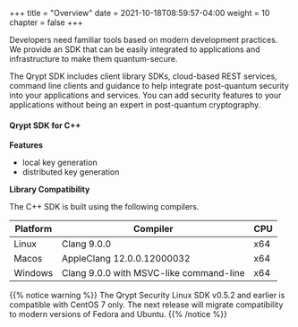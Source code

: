 +++
title = "Overview"
date = 2021-10-18T08:59:57-04:00
weight = 10
chapter = false
+++

Developers need familiar tools based on modern development practices. We provide an SDK that can be easily integrated to applications and infrastructure to make them quantum-secure.

The Qrypt SDK includes client library SDKs, cloud-based REST services, command line clients and guidance to help integrate post-quantum security into your applications and services. You can add security features to your applications without being an expert in post-quantum cryptography. 

#### Qrypt SDK for C++

**Features**
* local key generation
* distributed key generation 

**Library Compatibility**

The C++ SDK is built using the following compilers.

| Platform | Compiler | CPU
|---|---|---|
| Linux | Clang 9.0.0 | x64 |
| Macos | AppleClang 12.0.0.12000032 | x64 |
| Windows | Clang 9.0.0 with MSVC-like command-line | x64 |

{{% notice warning %}}
The Qrypt Security Linux SDK v0.5.2 and earlier is compatible with CentOS 7 only. The next release will migrate compatibility to modern versions of Fedora and Ubuntu.
{{% /notice %}}

